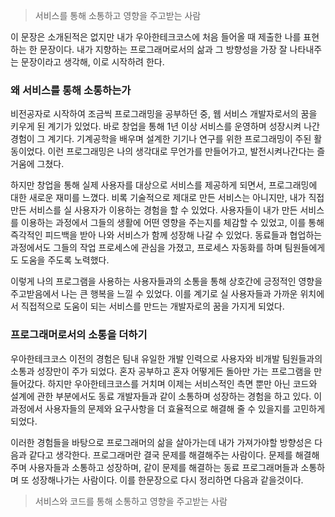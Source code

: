 > 서비스를 통해 소통하고 영향을 주고받는 사람


이 문장은 소개된적은 없지만 내가 우아한테크코스에 처음 들어올 때 제출한 나를 표현하는 한 문장이다.
내가 지향하는 프로그래머로서의 삶과 그 방향성을 가장 잘 나타내주는 문장이라고 생각해, 이로 시작하려 한다.


### 왜 서비스를 통해 소통하는가

비전공자로 시작하여 조금씩 프로그래밍을 공부하던 중, 웹 서비스 개발자로서의 꿈을 키우게 된 계기가 있었다.
바로 창업을 통해 1년 이상 서비스를 운영하며 성장시켜 나간 경험이 그 계기다.
기계공학을 배우며 설계한 기기나 연구를 위한 프로그래밍이 주된 활동이었다.
이런 프로그래밍은 나의 생각대로 무언가를 만들어가고, 발전시켜나간다는 즐거움에 그쳤다.

하지만 창업을 통해 실제 사용자를 대상으로 서비스를 제공하게 되면서, 프로그래밍에 대한 새로운 재미를 느꼈다.
비록 기술적으로 제대로 만든 서비스는 아니지만, 내가 직접 만든 서비스를 실 사용자가 이용하는 경험을 할 수 있었다.
사용자들이 내가 만든 서비스를 이용하는 과정에서 그들의 생활에 어떤 영향을 주는지를 체감할 수 있었고, 이를 통해 즉각적인 피드백을 받아 나와 서비스가 함께 성장해 나갈 수 있었다.
동료들과 협업하는 과정에서도 그들의 작업 프로세스에 관심을 가졌고, 프로세스 자동화를 하며 팀원들에게도 도움을 주도록 노력했다.

이렇게 나의 프로그램을 사용하는 사용자들과의 소통을 통해 상호간에 긍정적인 영향을 주고받음에서 나는 큰 행복을 느낄 수 있었다.
이를 계기로 실 사용자들과 가까운 위치에서 직접적으로 도움이 되는 서비스를 만드는 개발자로의 꿈을 가지게 되었다.



### 프로그래머로서의 소통을 더하기

우아한테크코스 이전의 경험은 팀내 유일한 개발 인력으로 사용자와 비개발 팀원들과의 소통과 성장만이 주가 되었다.
혼자 공부하고 혼자 어떻게든 돌아만 가는 프로그램을 만들어갔다.
하지만 우아한테크코스를 거치며 이제는 서비스적인 측면 뿐만 아닌 코드와 설계에 관한 부분에서도 동료 개발자들과 같이 소통하며 성장하는 경험을 하고 있다.
이 과정에서 사용자들의 문제와 요구사항을 더 효율적으로 해결해 줄 수 있을지를 고민하게 되었다.

이러한 경험들을 바탕으로 프로그래머의 삶을 살아가는데 내가 가져가야할 방향성은 다음과 같다고 생각한다.
프로그래머란 결국 문제를 해결해주는 사람이다. 문제를 해결해주며 사용자들과 소통하고 성장하며, 같이 문제를 해결하는 동료 프로그래머들과 소통하며 또 성장해나가는 사람이다.
이를 한문장으로 다시 정리하면 다음과 같을것이다.

> 서비스와 코드를 통해 소통하고 영향을 주고받는 사람
